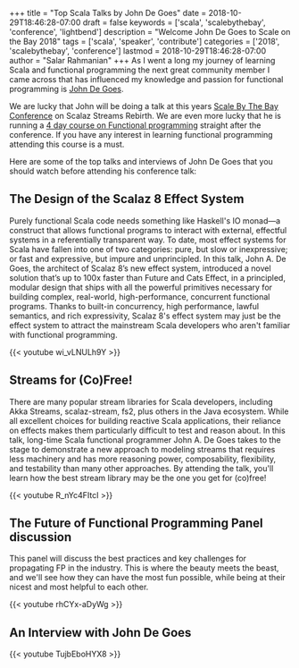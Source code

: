 +++
title = "Top Scala Talks by John De Goes"
date = 2018-10-29T18:46:28-07:00
draft = false
keywords = ['scala', 'scalebythebay', 'conference', 'lightbend']
description = "Welcome John De Goes to Scale on the Bay 2018"
tags = ['scala', 'speaker', 'contribute']
categories = ['2018', 'scalebythebay', 'conference']
lastmod = 2018-10-29T18:46:28-07:00
author = "Salar Rahmanian"
+++
As I went a long my journey of learning Scala and functional programming the next great community member I came across that has influenced my knowledge and passion for functional programming is [John De Goes](http://degoes.net/). 

We are lucky that John will be doing a talk at this years [Scale By The Bay Conference](http://scale.bythebay.io/) on Scalaz Streams Rebirth. We are even more lucky that he is running a [4 day course on Functional programming](https://www.eventbrite.com/e/functional-scala-by-john-a-de-goes-sf-silicon-valley-edition-tickets-49652715609) straight after the conference. If you have any interest in learning functional programming attending this course is a must.

Here are some of the top talks and interviews of John De Goes that you should watch before attending his conference talk:

## The Design of the Scalaz 8 Effect System

Purely functional Scala code needs something like Haskell's IO monad—a construct that allows functional programs to interact with external, effectful systems in a referentially transparent way. To date, most effect systems for Scala have fallen into one of two categories: pure, but slow or inexpressive; or fast and expressive, but impure and unprincipled. In this talk, John A. De Goes, the architect of Scalaz 8’s new effect system, introduced a novel solution that’s up to 100x faster than Future and Cats Effect, in a principled, modular design that ships with all the powerful primitives necessary for building complex, real-world, high-performance, concurrent functional programs. Thanks to built-in concurrency, high performance, lawful semantics, and rich expressivity, Scalaz 8's effect system may just be the effect system to attract the mainstream Scala developers who aren't familiar with functional programming.

{{< youtube wi_vLNULh9Y >}}

## Streams for (Co)Free!

There are many popular stream libraries for Scala developers, including Akka Streams, scalaz-stream, fs2, plus others in the Java ecosystem. While all excellent choices for building reactive Scala applications, their reliance on effects makes them particularly difficult to test and reason about. In this talk, long-time Scala functional programmer John A. De Goes takes to the stage to demonstrate a new approach to modeling streams that requires less machinery and has more reasoning power, composability, flexibility, and testability than many other approaches. By attending the talk, you'll learn how the best stream library may be the one you get for (co)free!

{{< youtube R_nYc4FItcI >}}

## The Future of Functional Programming Panel discussion

This panel will discuss the best practices and key challenges for propagating FP in the industry. This is where the beauty meets the beast, and we'll see how they can have the most fun possible, while being at their nicest and most helpful to each other.

{{< youtube rhCYx-aDyWg >}}

## An Interview with John De Goes

{{< youtube TujbEboHYX8 >}}